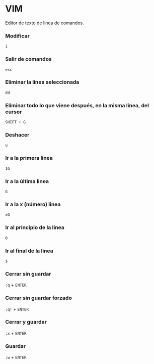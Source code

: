 # VIM
Editor de texto de linea de comandos.
### Modificar
`i`
### Salir de comandos
`esc`
### Eliminar la linea seleccionada
`dd`
### Eliminar todo lo que viene después, en la misma linea, del cursor
`SHIFT + G`
### Deshacer
`u`
### Ir a la primera linea
`1G`
### Ir a la última linea
`G`
### Ir a la x (número) linea
`xG`
### Ir al principio de la linea
`0`
### Ir al final de la linea
`$`
### Cerrar sin guardar
`:q` + `ENTER`
### Cerrar sin guardar forzado
`:q!` + `ENTER`
### Cerrar y guardar
`:x` + `ENTER`
### Guardar
`:w` + `ENTER`
